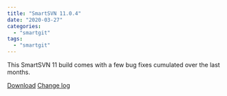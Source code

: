 ```yaml
---
title: "SmartSVN 11.0.4"
date: "2020-03-27"
categories: 
  - "smartgit"
tags: 
  - "smartgit"
---
```


This SmartSVN 11 build comes with a few bug fixes cumulated over the last months.

[Download](https://www.smartsvn.com/download/) [Change log](https://www.smartsvn.com/documents/smartsvn/changelog.txt)
